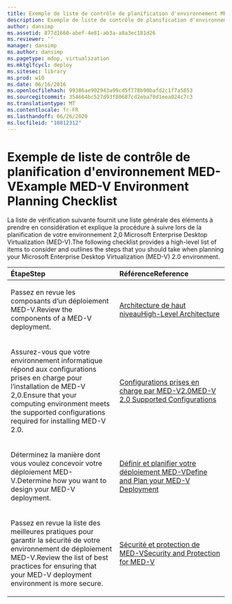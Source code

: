 ```yaml
---
title: Exemple de liste de contrôle de planification d'environnement MED-V
description: Exemple de liste de contrôle de planification d'environnement MED-V
author: dansimp
ms.assetid: 877d1660-abef-4e81-ab3a-a8a3ec181d26
ms.reviewer: ''
manager: dansimp
ms.author: dansimp
ms.pagetype: mdop, virtualization
ms.mktglfcycl: deploy
ms.sitesec: library
ms.prod: w10
ms.date: 06/16/2016
ms.openlocfilehash: 99386ae902943a99cd5f778b90bafd2c1f7a5853
ms.sourcegitcommit: 354664bc527d93f80687cd2eba70d1eea024c7c3
ms.translationtype: MT
ms.contentlocale: fr-FR
ms.lasthandoff: 06/26/2020
ms.locfileid: "10812312"
---
```

# <span data-ttu-id="e400e-103">Exemple de liste de contrôle de planification d'environnement MED-V</span><span class="sxs-lookup"><span data-stu-id="e400e-103">Example MED-V Environment Planning Checklist</span></span>


<span data-ttu-id="e400e-104">La liste de vérification suivante fournit une liste générale des éléments à prendre en considération et explique la procédure à suivre lors de la planification de votre environnement 2,0 Microsoft Enterprise Desktop Virtualization (MED-V).</span><span class="sxs-lookup"><span data-stu-id="e400e-104">The following checklist provides a high-level list of items to consider and outlines the steps that you should take when planning your Microsoft Enterprise Desktop Virtualization (MED-V) 2.0 environment.</span></span>

<table>
<colgroup>
<col width="50%" />
<col width="50%" />
</colgroup>
<thead>
<tr class="header">
<th align="left"><span data-ttu-id="e400e-105">Étape</span><span class="sxs-lookup"><span data-stu-id="e400e-105">Step</span></span></th>
<th align="left"><span data-ttu-id="e400e-106">Référence</span><span class="sxs-lookup"><span data-stu-id="e400e-106">Reference</span></span></th>
</tr>
</thead>
<tbody>
<tr class="odd">
<td align="left"><p><span data-ttu-id="e400e-107">Passez en revue les composants d’un déploiement MED-V.</span><span class="sxs-lookup"><span data-stu-id="e400e-107">Review the components of a MED-V deployment.</span></span></p></td>
<td align="left"><p><a href="high-level-architecturemedv2.md" data-raw-source="[High-Level Architecture](high-level-architecturemedv2.md)"><span data-ttu-id="e400e-108">Architecture de haut niveau</span><span class="sxs-lookup"><span data-stu-id="e400e-108">High-Level Architecture</span></span></a></p></td>
</tr>
<tr class="even">
<td align="left"><p><span data-ttu-id="e400e-109">Assurez-vous que votre environnement informatique répond aux configurations prises en charge pour l’installation de MED-V 2,0.</span><span class="sxs-lookup"><span data-stu-id="e400e-109">Ensure that your computing environment meets the supported configurations required for installing MED-V 2.0.</span></span></p></td>
<td align="left"><p><a href="med-v-20-supported-configurations.md" data-raw-source="[MED-V 2.0 Supported Configurations](med-v-20-supported-configurations.md)"><span data-ttu-id="e400e-110">Configurations prises en charge par MED-V2.0</span><span class="sxs-lookup"><span data-stu-id="e400e-110">MED-V 2.0 Supported Configurations</span></span></a></p></td>
</tr>
<tr class="odd">
<td align="left"><p><span data-ttu-id="e400e-111">Déterminez la manière dont vous voulez concevoir votre déploiement MED-V.</span><span class="sxs-lookup"><span data-stu-id="e400e-111">Determine how you want to design your MED-V deployment.</span></span></p></td>
<td align="left"><p><a href="define-and-plan-your-med-v-deployment.md" data-raw-source="[Define and Plan your MED-V Deployment](define-and-plan-your-med-v-deployment.md)"><span data-ttu-id="e400e-112">Définir et planifier votre déploiement MED-V</span><span class="sxs-lookup"><span data-stu-id="e400e-112">Define and Plan your MED-V Deployment</span></span></a></p></td>
</tr>
<tr class="even">
<td align="left"><p><span data-ttu-id="e400e-113">Passez en revue la liste des meilleures pratiques pour garantir la sécurité de votre environnement de déploiement MED-V.</span><span class="sxs-lookup"><span data-stu-id="e400e-113">Review the list of best practices for ensuring that your MED-V deployment environment is more secure.</span></span></p></td>
<td align="left"><p><a href="security-and-protection-for-med-v.md" data-raw-source="[Security and Protection for MED-V](security-and-protection-for-med-v.md)"><span data-ttu-id="e400e-114">Sécurité et protection de MED-V</span><span class="sxs-lookup"><span data-stu-id="e400e-114">Security and Protection for MED-V</span></span></a></p></td>
</tr>
</tbody>
</table>

 

 

 





